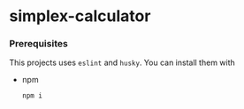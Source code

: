 # simplex-calculator

### Prerequisites

This projects uses `eslint` and `husky`. You can install them with
* npm
  ```sh
  npm i
  ```
